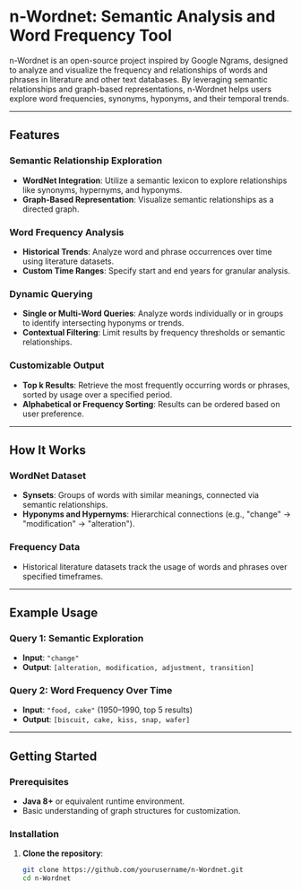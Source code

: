 # n-Wordnet: Semantic Analysis and Word Frequency Tool

n-Wordnet is an open-source project inspired by Google Ngrams, designed to analyze and visualize the frequency and relationships of words and phrases in literature and other text databases. By leveraging semantic relationships and graph-based representations, n-Wordnet helps users explore word frequencies, synonyms, hyponyms, and their temporal trends.

---

## Features

### Semantic Relationship Exploration
- **WordNet Integration**: Utilize a semantic lexicon to explore relationships like synonyms, hypernyms, and hyponyms.
- **Graph-Based Representation**: Visualize semantic relationships as a directed graph.

### Word Frequency Analysis
- **Historical Trends**: Analyze word and phrase occurrences over time using literature datasets.
- **Custom Time Ranges**: Specify start and end years for granular analysis.

### Dynamic Querying
- **Single or Multi-Word Queries**: Analyze words individually or in groups to identify intersecting hyponyms or trends.
- **Contextual Filtering**: Limit results by frequency thresholds or semantic relationships.

### Customizable Output
- **Top k Results**: Retrieve the most frequently occurring words or phrases, sorted by usage over a specified period.
- **Alphabetical or Frequency Sorting**: Results can be ordered based on user preference.

---

## How It Works

### WordNet Dataset
- **Synsets**: Groups of words with similar meanings, connected via semantic relationships.
- **Hyponyms and Hypernyms**: Hierarchical connections (e.g., "change" → "modification" → "alteration").

### Frequency Data
- Historical literature datasets track the usage of words and phrases over specified timeframes.

---

## Example Usage

### Query 1: Semantic Exploration
- **Input**: `"change"`  
- **Output**: `[alteration, modification, adjustment, transition]`

### Query 2: Word Frequency Over Time
- **Input**: `"food, cake"` (1950–1990, top 5 results)  
- **Output**: `[biscuit, cake, kiss, snap, wafer]`

---

## Getting Started

### Prerequisites
- **Java 8+** or equivalent runtime environment.
- Basic understanding of graph structures for customization.

### Installation
1. **Clone the repository**:
   ```bash
   git clone https://github.com/yourusername/n-Wordnet.git
   cd n-Wordnet

